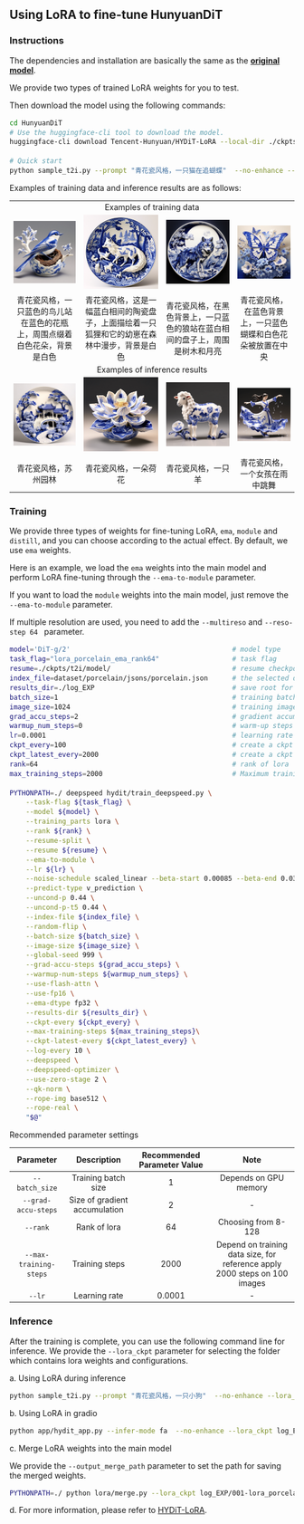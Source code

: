 
## Using LoRA to fine-tune HunyuanDiT


### Instructions

 The dependencies and installation are basically the same as the [**original model**](https://huggingface.co/Tencent-Hunyuan/HunyuanDiT-v1.1).

 We provide two types of trained LoRA weights for you to test.
 
 Then download the model using the following commands:

```bash
cd HunyuanDiT
# Use the huggingface-cli tool to download the model.
huggingface-cli download Tencent-Hunyuan/HYDiT-LoRA --local-dir ./ckpts/t2i/lora

# Quick start
python sample_t2i.py --prompt "青花瓷风格，一只猫在追蝴蝶"  --no-enhance --load-key ema --lora_ckpt ./ckpts/t2i/lora/porcelain
```

Examples of training data and inference results are as follows:
<table>
  <tr>
    <td colspan="4" align="center">Examples of training data</td>
  </tr>
  
  <tr>
    <td align="center"><img src="asset/porcelain/train/0.png" alt="Image 0" width="200"/></td>
    <td align="center"><img src="asset/porcelain/train/1.png" alt="Image 1" width="200"/></td>
    <td align="center"><img src="asset/porcelain/train/2.png" alt="Image 2" width="200"/></td>
    <td align="center"><img src="asset/porcelain/train/3.png" alt="Image 3" width="200"/></td>
  </tr>
  <tr>
    <td align="center">青花瓷风格，一只蓝色的鸟儿站在蓝色的花瓶上，周围点缀着白色花朵，背景是白色 </td>
    <td align="center">青花瓷风格，这是一幅蓝白相间的陶瓷盘子，上面描绘着一只狐狸和它的幼崽在森林中漫步，背景是白色 </td>
    <td align="center">青花瓷风格，在黑色背景上，一只蓝色的狼站在蓝白相间的盘子上，周围是树木和月亮 </td>
    <td align="center">青花瓷风格，在蓝色背景上，一只蓝色蝴蝶和白色花朵被放置在中央 </td>
  </tr>
  <tr>
    <td colspan="4" align="center">Examples of inference results</td>
  </tr>
  <tr>
    <td align="center"><img src="asset/porcelain/inference/0.png" alt="Image 4" width="200"/></td>
    <td align="center"><img src="asset/porcelain/inference/1.png" alt="Image 5" width="200"/></td>
    <td align="center"><img src="asset/porcelain/inference/2.png" alt="Image 6" width="200"/></td>
    <td align="center"><img src="asset/porcelain/inference/3.png" alt="Image 7" width="200"/></td>
  </tr>
  <tr>
    <td align="center">青花瓷风格，苏州园林</td>
    <td align="center">青花瓷风格，一朵荷花</td>
    <td align="center">青花瓷风格，一只羊</td>
    <td align="center">青花瓷风格，一个女孩在雨中跳舞</td>
  </tr>
  
</table>


### Training
    
We provide three types of weights for fine-tuning LoRA, `ema`, `module` and `distill`, and you can choose according to the actual effect. By default, we use `ema` weights. 

Here is an example, we load the `ema` weights into the main model and perform LoRA fine-tuning through the `--ema-to-module` parameter. 

If you want to load the `module` weights into the main model, just remove the `--ema-to-module` parameter.

If multiple resolution are used, you need to add the `--multireso` and `--reso-step 64 ` parameter. 

```bash
model='DiT-g/2'                                        # model type
task_flag="lora_porcelain_ema_rank64"                  # task flag 
resume=./ckpts/t2i/model/                              # resume checkpoint 
index_file=dataset/porcelain/jsons/porcelain.json      # the selected data indices
results_dir=./log_EXP                                  # save root for results
batch_size=1                                           # training batch size
image_size=1024                                        # training image resolution
grad_accu_steps=2                                      # gradient accumulation steps
warmup_num_steps=0                                     # warm-up steps
lr=0.0001                                              # learning rate
ckpt_every=100                                         # create a ckpt every a few steps.
ckpt_latest_every=2000                                 # create a ckpt named `latest.pt` every a few steps.
rank=64                                                # rank of lora
max_training_steps=2000                                # Maximum training iteration steps

PYTHONPATH=./ deepspeed hydit/train_deepspeed.py \
    --task-flag ${task_flag} \
    --model ${model} \
    --training_parts lora \
    --rank ${rank} \
    --resume-split \
    --resume ${resume} \
    --ema-to-module \
    --lr ${lr} \
    --noise-schedule scaled_linear --beta-start 0.00085 --beta-end 0.03 \
    --predict-type v_prediction \
    --uncond-p 0.44 \
    --uncond-p-t5 0.44 \
    --index-file ${index_file} \
    --random-flip \
    --batch-size ${batch_size} \
    --image-size ${image_size} \
    --global-seed 999 \
    --grad-accu-steps ${grad_accu_steps} \
    --warmup-num-steps ${warmup_num_steps} \
    --use-flash-attn \
    --use-fp16 \
    --ema-dtype fp32 \
    --results-dir ${results_dir} \
    --ckpt-every ${ckpt_every} \
    --max-training-steps ${max_training_steps}\
    --ckpt-latest-every ${ckpt_latest_every} \
    --log-every 10 \
    --deepspeed \
    --deepspeed-optimizer \
    --use-zero-stage 2 \
    --qk-norm \
    --rope-img base512 \
    --rope-real \
    "$@"
```

Recommended parameter settings

|     Parameter     |  Description  |          Recommended Parameter Value                               | Note|
|:---------------:|:---------:|:---------------------------------------------------:|:--:|
|   `--batch_size` |    Training batch size    |        1        | Depends on GPU memory|
|   `--grad-accu-steps` |    Size of gradient accumulation    |       2        | - |
|   `--rank` |    Rank of lora    |       64        | Choosing from 8-128 |
|   `--max-training-steps` |    Training steps  |       2000        | Depend on training data size, for reference apply 2000 steps on 100 images|
|   `--lr` |    Learning rate  |        0.0001        | - |


### Inference

After the training is complete, you can use the following command line for inference.
We provide the `--lora_ckpt` parameter for selecting the folder which contains lora weights and configurations.

a. Using LoRA during inference

```bash
python sample_t2i.py --prompt "青花瓷风格，一只小狗"  --no-enhance --lora_ckpt log_EXP/001-lora_porcelain_ema_rank64/checkpoints/0001000.pt
```

b. Using LoRA in gradio
```bash
python app/hydit_app.py --infer-mode fa  --no-enhance --lora_ckpt log_EXP/001-lora_porcelain_ema_rank64/checkpoints/0001000.pt
```

c. Merge LoRA weights into the main model

We provide the `--output_merge_path` parameter to set the path for saving the merged weights.

```bash
PYTHONPATH=./ python lora/merge.py --lora_ckpt log_EXP/001-lora_porcelain_ema_rank64/checkpoints/0001000.pt --output_merge_path ./ckpts/t2i/model/pytorch_model_merge.pt
```

d. For more information, please refer to [HYDiT-LoRA](https://huggingface.co/Tencent-Hunyuan/HYDiT-LoRA).
